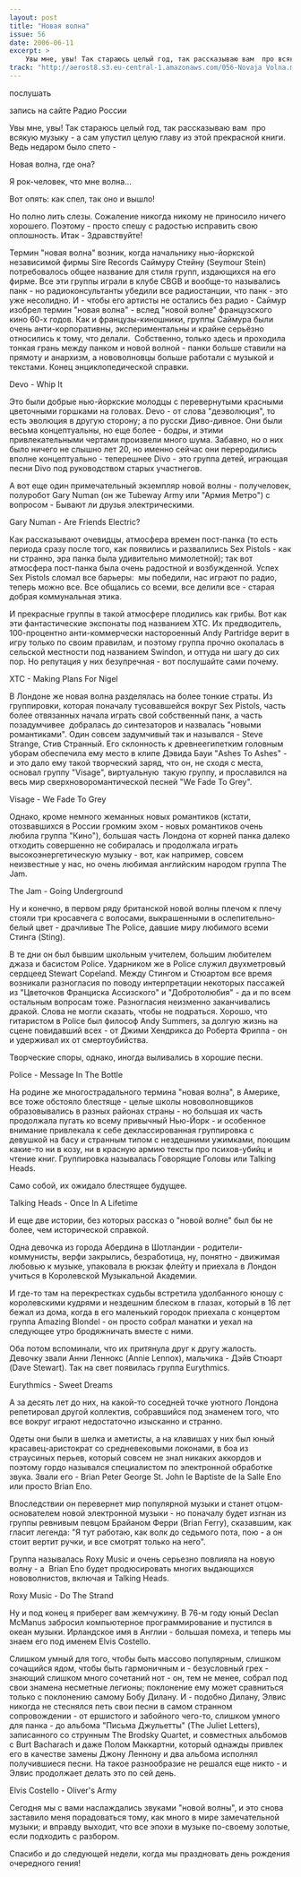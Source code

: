 ```yaml
---
layout: post
title: "Новая волна"
issue: 56
date: 2006-06-11
excerpt: >
    Увы мне, увы! Так стараюсь целый год, так рассказываю вам  про всякую музыку - а сам упустил целую главу из этой прекрасной книги. Ведь недаром было спето -
track: "http://aerost8.s3.eu-central-1.amazonaws.com/056-Novaja Volna.mp3"
---
```


послушать

запись на сайте Радио России

Увы мне, увы! Так стараюсь целый год, так рассказываю вам  про всякую музыку - а сам упустил целую главу из этой прекрасной книги. Ведь недаром было спето -

Новая волна, где она?

Я рок-человек, что мне волна...

Вот опять: как спел, так оно и вышло!

Но полно лить слезы. Сожаление никогда никому не приносило ничего хорошего. Поэтому - просто спешу с радостью исправить свою оплошность. Итак - Здравствуйте!

Термин "новая волна" возник, когда начальнику нью-йоркской независимой фирмы Sire Records Саймуру Стейну (Seymour Stein) потребовалось общее название для стиля групп, издающихся на его фирме. Все эти группы играли в клубе CBGB и вообще-то назывались панк - но радиоконсультанты убедили все радиостанции, что панк - это уже несолидно. И - чтобы его артисты не остались без радио - Саймур изобрел термин "новая волна" - вслед "новой волне" французского кино 60-х годов. Как и французы-киношники, группы Саймура были очень анти-корпоративны, экспериментальны и крайне серьёзно относились к тому, что делали.  Собственно, только здесь и проходила тонкая грань между панком и новой волной - панки больше ставили на прямоту и анархизм, а нововолновцы больше работали с музыкой и текстами. Конец энциклопедической справки.

Devo - Whip It

Это были добрые нью-йоркские молодцы с перевернутыми красными цветочными горшками на головах. Devo - от слова "деэволюция", то есть эволюция в другую сторону; а по русски Диво-дивное. Они были весьма концептуальны, но еще более - бодры, и этими привлекательными чертами произвели много шума. Забавно, но о них было ничего не слышно лет 20, но именно сейчас они переродились вполне концептуально - теперешнее Divo - это группа детей, играющая песни Divo под руководством старых участнегов.

А вот еще один примечательный экземпляр новой волны - получеловек, полуробот Gary Numan (он же Tubeway Army или "Армия Метро") с вопросом - Бывают ли друзья электрическими.

Gary Numan - Are Friends Electric?

Как рассказывают очевидцы, атмосфера времен пост-панка (то есть периода сразу после того, как появились и развалились Sex Pistols - как ни странно, эра панка была удивительно мимолетной); так вот атмосфера пост-панка была очень радостной и возбужденной. Успех Sex Pistols сломал все барьеры:  мы победили, нас играют по радио, теперь можно все. Все общались со всеми, все делили все - старая добрая коммунальная этика.

И прекрасные группы в такой атмосфере плодились как грибы. Вот как эти фантастические экспонаты под названием XTC. Их предводитель, 100-процентно анти-коммерчески настороенный Andy Partridge верит в игру только по своим правилам, и поэтому группа прочно окопалась в сельской местности под названием Swindon, и оттуда ни шагу до сих пор. Но репутация у них безупречная - вот послушайте сами почему.

XTC - Making Plans For Nigel

В Лондоне же новая волна разделялась на более тонкие страты. Из группировки, которая поначалу тусовавшейся вокруг Sex Pistols, часть более отвязанных начала играть свой собственный панк, а часть позадумчивее  добралась до синтезаторов и назвалась "новыми романтиками". Один совсем задумчивый так и назывался - Steve Strange, Стив Странный. Его склонность к древнеегипетким головным уборам обеспечила ему место в клипе Дэвида Бауи "Ashes To Ashes" - и это дало ему такой творческий заряд, что он, не сходя с места, основал группу "Visage", виртуальную  такую группу, и прославился на весь мир сверхноворомантической песней "We Fade To Grey".

Visage - We Fade To Grey

Однако, кроме немного жеманных новых романтиков (кстати, отозвавшихся в России громким эхом - новых романтиков очень любила группа "Кино"), большая часть Лондона от корней панка далеко отходить совершенно не собиралась и продолжала играть высокоэнергетическую музыку - вот, как например, совсем неизвестные у нас, но очень любимая английским народом группа The Jam.

The Jam - Going Underground

Ну и конечно, в первом ряду британской новой волны плечом к плечу стояли три кросавчега с волосами, выкрашенными в ослепительно-белый цвет - драчливые The Police, давшие миру любимого всеми Стинга (Sting).

В те дни он был бывшим школьным учителем, большим любителем джаза и басистом Police. Ударником же в Police служил двухметровый сердцеед Stewart Copeland. Между Стингом и Стюартом все время возникали разногласия по поводу интерпретации некоторых пассажей из "Цветочков Франциска Ассизского" и "Добротолюбия" - да и по всем остальным вопросам тоже. Разногласия неизменно заканчивались дракой. Слова не могли сказать, чтобы не подраться. Хорошо, что гитаристом в Police был философ Andy Summers, за долгую жизнь на сцене повидавший всех - от Джими Хендрикса до Роберта Фриппа - он и удерживал их от смертоубийства.

Творческие споры, однако, иногда выливались в хорошие песни.

Police - Message In The Bottle

На родине же многострадального термина "новая волна", в Америке, все тоже обстояло блестяще - целые школы нововолновщиков образовывались в разных районах страны - но большая их часть продолжала пугать ко всему привычный Нью-Йорк - и особенное внимание привлекала к себе деклассированная группировка с девушкой на басу и странным типом с нездешними ужимками, поющим какие-то ни в козу, ни в красную армию тексты про психов-убийц и чтение книг. Группировка называлась Говорящие Головы или Talking Heads.

Само собой, их ожидало блестящее будущее.

Talking Heads - Once In A Lifetime

И еще две истории, без которых рассказ о "новой волне" был бы не более, чем исторической справкой.

Одна девочка из города Абердина в Шотландии - родители-коммунисты, верфи закрылись, безработица, ну, понятно - движимая любовью к музыке, упаковала в рюкзак флейту и приехала в Лондон учиться в Королевской Музыкальной Академии.

И где-то там на перекрестках судьбы встретила удолбанного юношу с королевскими кудрями и нездешним блеском в глазах, который в 16 лет бежал из дома, когда в его маленький городок приехала с концертом группа Amazing Blondel - он просто собрал манатки и уехал на следующее утро бродяжничать вместе с ними.

Оба потом вспоминали, что их притянула друг к другу жалость. Девочку звали Анни Леннокс (Annie Lennox), мальчика - Дэйв Стюарт (Dave Stewart). Так на свет появилась группа Eurythmics.

Eurythmics - Sweet Dreams

А за десять лет до них, на какой-то соседней точке уютного Лондона репетировал другой коллектив, собравшийся под знаменем того, что все вокруг играют недостаточно изысканно и странно.

Одеты они были в шелка и аметисты, а на клавишах у них был юный красавец-аристократ со средневековыми локонами, в боа из страусиных перьев, который совсем не знал никаких аккордов и поэтому гордо назывался специалистом по электронной обработке звука. Звали его - Brian Peter George St. John le Baptiste de la Salle Eno или просто Brian Eno.

Впоследствии он перевернет мир популярной музыки и станет отцом-основателем новой электронной музыки - но поначалу будет изгнан из группы ревнивым певцом Брайаном Ферри (Brian Ferry), сказавшим, как гласит легенда: "Я тут работаю, как волк до седьмого пота, пою - а он стоит вертит ручки, и все смотрят только на него".

Группа называлась Roxy Music и очень серьезно повлияла на новую волну - а  Brian Eno будет продюсировать многих выдающихся нововолнистов, включая и Talking Heads.

Roxy Music - Do The Strand

Ну и под конец я приберег вам жемчужину. В 76-м году юный Declan McManus забросил компьютерное программирование и пустился в океан музыки. Ирландское имя в Англии - большая помеха, и теперь мы знаем его под именем Elvis Costello.

Слишком умный для того, чтобы быть массово популярным, слишком сочащийся ядом, чтобы быть гармоничным и - безусловный грех - знающий слишком много сочетаний нот - он, тем не менее, собрал под свои знамена несметные легионы; поклонение ему может сравниться только с поклонению самому Бобу Дилану. И - подобно Дилану, Элвис никогда не стеснялся петь свои песни в самом странном сопровождении - от ершистого и забойного чего-то, слишком умного для панка - до альбома "Письма Джульетты" (The Juliet Letters), записанного со струнным The Brodsky Quartet, и совместных альбомов с Burt Bacharach и даже Полом Маккартни, который однажды привлек его в качестве замены Джону Леннону и два альбома исполнял получившиеся песни. На такое разнообразие не решался еще никто - и Элвис продолжает делать это по сей день.

Elvis Costello - Oliver's Army

Сегодня мы с вами наслаждались звуками "новой волны", и это снова заставило меня порадоваться тому, как много в мире замечательной музыки; и вправду выходит, что все эпохи в музыке по-своему золотые, если подходить с разбором.

Спасибо и до следующей недели, когда мы праздновать день рождения очередного гения!
